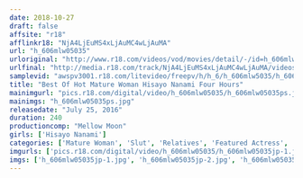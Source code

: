 ```yaml
---
date: 2018-10-27
draft: false
affsite: "r18"
afflinkr18: "NjA4LjEuMS4xLjAuMC4wLjAuMA"
url: "h_606mlw05035"
urloriginal: "http://www.r18.com/videos/vod/movies/detail/-/id=h_606mlw05035"
urlfinal: "http://media.r18.com/track/NjA4LjEuMS4xLjAuMC4wLjAuMA/videos/vod/movies/detail/-/id=h_606mlw05035"
samplevid: "awspv3001.r18.com/litevideo/freepv/h/h_6/h_606mlw5035/h_606mlw5035_dmb_w.mp4"
title: "Best Of Hot Mature Woman Hisayo Nanami Four Hours"
mainimgurl: "pics.r18.com/digital/video/h_606mlw05035/h_606mlw05035ps.jpg"
mainimgs: "h_606mlw05035ps.jpg"
releasedate: "July 25, 2016"
duration: 240
productioncomp: "Mellow Moon"
girls: ['Hisayo Nanami']
categories: ['Mature Woman', 'Slut', 'Relatives', 'Featured Actress', 'Over 4 Hours', 'Hi-Def', 'Actress Best Compilation']
imgurls: ['pics.r18.com/digital/video/h_606mlw05035/h_606mlw05035jp-1.jpg', 'pics.r18.com/digital/video/h_606mlw05035/h_606mlw05035jp-2.jpg', 'pics.r18.com/digital/video/h_606mlw05035/h_606mlw05035jp-3.jpg', 'pics.r18.com/digital/video/h_606mlw05035/h_606mlw05035jp-4.jpg', 'pics.r18.com/digital/video/h_606mlw05035/h_606mlw05035jp-5.jpg', 'pics.r18.com/digital/video/h_606mlw05035/h_606mlw05035jp-6.jpg', 'pics.r18.com/digital/video/h_606mlw05035/h_606mlw05035jp-7.jpg', 'pics.r18.com/digital/video/h_606mlw05035/h_606mlw05035jp-8.jpg', 'pics.r18.com/digital/video/h_606mlw05035/h_606mlw05035jp-9.jpg', 'pics.r18.com/digital/video/h_606mlw05035/h_606mlw05035jp-10.jpg', 'pics.r18.com/digital/video/h_606mlw05035/h_606mlw05035jp-11.jpg', 'pics.r18.com/digital/video/h_606mlw05035/h_606mlw05035jp-12.jpg', 'pics.r18.com/digital/video/h_606mlw05035/h_606mlw05035jp-13.jpg', 'pics.r18.com/digital/video/h_606mlw05035/h_606mlw05035jp-14.jpg', 'pics.r18.com/digital/video/h_606mlw05035/h_606mlw05035jp-15.jpg', 'pics.r18.com/digital/video/h_606mlw05035/h_606mlw05035jp-16.jpg', 'pics.r18.com/digital/video/h_606mlw05035/h_606mlw05035jp-17.jpg', 'pics.r18.com/digital/video/h_606mlw05035/h_606mlw05035jp-18.jpg', 'pics.r18.com/digital/video/h_606mlw05035/h_606mlw05035jp-19.jpg', 'pics.r18.com/digital/video/h_606mlw05035/h_606mlw05035jp-20.jpg']
imgs: ['h_606mlw05035jp-1.jpg', 'h_606mlw05035jp-2.jpg', 'h_606mlw05035jp-3.jpg', 'h_606mlw05035jp-4.jpg', 'h_606mlw05035jp-5.jpg', 'h_606mlw05035jp-6.jpg', 'h_606mlw05035jp-7.jpg', 'h_606mlw05035jp-8.jpg', 'h_606mlw05035jp-9.jpg', 'h_606mlw05035jp-10.jpg', 'h_606mlw05035jp-11.jpg', 'h_606mlw05035jp-12.jpg', 'h_606mlw05035jp-13.jpg', 'h_606mlw05035jp-14.jpg', 'h_606mlw05035jp-15.jpg', 'h_606mlw05035jp-16.jpg', 'h_606mlw05035jp-17.jpg', 'h_606mlw05035jp-18.jpg', 'h_606mlw05035jp-19.jpg', 'h_606mlw05035jp-20.jpg']
---
```

